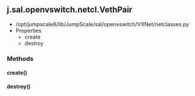 <!-- toc -->
## j.sal.openvswitch.netcl.VethPair

- /opt/jumpscale8/lib/JumpScale/sal/openvswitch/VXNet/netclasses.py
- Properties
    - create
    - destroy

### Methods

#### create() 

#### destroy() 

